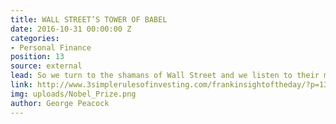 ```yaml
---
title: WALL STREET’S TOWER OF BABEL
date: 2016-10-31 00:00:00 Z
categories:
- Personal Finance
position: 13
source: external
lead: So we turn to the shamans of Wall Street and we listen to their magical incantations.
link: http://www.3simplerulesofinvesting.com/frankinsightoftheday/?p=1323
img: uploads/Nobel_Prize.png
author: George Peacock
---
```



